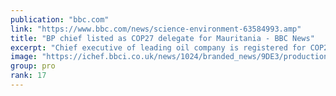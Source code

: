 ```yaml
---
publication: "bbc.com"
link: "https://www.bbc.com/news/science-environment-63584993.amp"
title: "BP chief listed as COP27 delegate for Mauritania - BBC News"
excerpt: "Chief executive of leading oil company is registered for COP27 as a delegate from poor African nation."
image: "https://ichef.bbci.co.uk/news/1024/branded_news/9DE3/production/_127591404_8b02a6d3109de19484839f21a08d34e1284f7485.jpg"
group: pro
rank: 17
---
```

